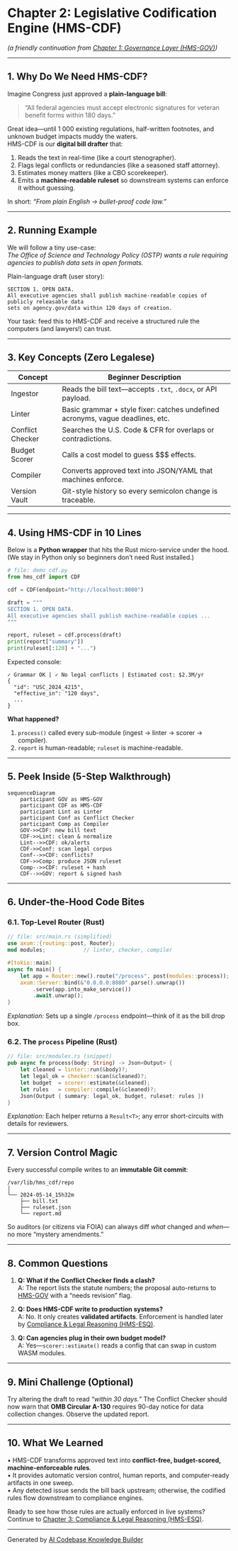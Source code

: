 # Chapter 2: Legislative Codification Engine (HMS-CDF)

*(a friendly continuation from [Chapter 1: Governance Layer (HMS-GOV)](01_governance_layer__hms_gov__.md))*  

---

## 1. Why Do We Need HMS-CDF?

Imagine Congress just approved a **plain-language bill**:

> “All federal agencies must accept electronic signatures for veteran benefit forms within 180 days.”

Great idea—until 1 000 existing regulations, half-written footnotes, and unknown budget impacts muddy the waters.  
HMS-CDF is our **digital bill drafter** that:

1. Reads the text in real-time (like a court stenographer).  
2. Flags legal conflicts or redundancies (like a seasoned staff attorney).  
3. Estimates money matters (like a CBO scorekeeper).  
4. Emits a **machine-readable ruleset** so downstream systems can enforce it without guessing.

In short: *“From plain English → bullet-proof code law.”*

---

## 2. Running Example

We will follow a tiny use-case:  
*The Office of Science and Technology Policy (OSTP) wants a rule requiring agencies to publish data sets in open formats.*

Plain-language draft (user story):

```
SECTION 1. OPEN DATA.
All executive agencies shall publish machine-readable copies of publicly releasable data
sets on agency.gov/data within 120 days of creation.
```

Your task: feed this to HMS-CDF and receive a structured rule the computers (and lawyers!) can trust.

---

## 3. Key Concepts (Zero Legalese)

| Concept | Beginner Description |
|---------|----------------------|
| Ingestor | Reads the bill text—accepts `.txt`, `.docx`, or API payload. |
| Linter | Basic grammar + style fixer: catches undefined acronyms, vague deadlines, etc. |
| Conflict Checker | Searches the U.S. Code & CFR for overlaps or contradictions. |
| Budget Scorer | Calls a cost model to guess $$$ effects. |
| Compiler | Converts approved text into JSON/YAML that machines enforce. |
| Version Vault | Git-style history so every semicolon change is traceable. |

---

## 4. Using HMS-CDF in 10 Lines

Below is a **Python wrapper** that hits the Rust micro-service under the hood. (We stay in Python only so beginners don’t need Rust installed.)

```python
# file: demo_cdf.py
from hms_cdf import CDF

cdf = CDF(endpoint="http://localhost:8080")

draft = """
SECTION 1. OPEN DATA.
All executive agencies shall publish machine-readable copies ...
"""

report, ruleset = cdf.process(draft)
print(report["summary"])
print(ruleset[:120] + "...")
```

Expected console:

```
✓ Grammar OK | ✓ No legal conflicts | Estimated cost: $2.3M/yr
{
  "id": "USC_2024_4215",
  "effective_in": "120 days",
  ...
}
```

**What happened?**  
1. `process()` called every sub-module (ingest → linter → scorer → compiler).  
2. `report` is human-readable; `ruleset` is machine-readable.

---

## 5. Peek Inside (5-Step Walkthrough)

```mermaid
sequenceDiagram
    participant GOV as HMS-GOV
    participant CDF as HMS-CDF
    participant Lint as Linter
    participant Conf as Conflict Checker
    participant Comp as Compiler
    GOV->>CDF: new bill text
    CDF->>Lint: clean & normalize
    Lint-->>CDF: ok/alerts
    CDF->>Conf: scan legal corpus
    Conf-->>CDF: conflicts?
    CDF->>Comp: produce JSON ruleset
    Comp-->>CDF: ruleset + hash
    CDF-->>GOV: report & signed hash
```

---

## 6. Under-the-Hood Code Bites

### 6.1. Top-Level Router (Rust)

```rust
// file: src/main.rs (simplified)
use axum::{routing::post, Router};
mod modules;            // linter, checker, compiler

#[tokio::main]
async fn main() {
    let app = Router::new().route("/process", post(modules::process));
    axum::Server::bind(&"0.0.0.0:8080".parse().unwrap())
        .serve(app.into_make_service())
        .await.unwrap();
}
```

*Explanation:* Sets up a single `/process` endpoint—think of it as the bill drop box.

### 6.2. The `process` Pipeline (Rust)

```rust
// file: src/modules.rs (snippet)
pub async fn process(body: String) -> Json<Output> {
    let cleaned = linter::run(&body)?;
    let legal_ok = checker::scan(&cleaned)?;
    let budget  = scorer::estimate(&cleaned);
    let rules   = compiler::compile(&cleaned)?;
    Json(Output { summary: legal_ok, budget, ruleset: rules })
}
```

*Explanation:* Each helper returns a `Result<T>`; any error short-circuits with details for reviewers.

---

## 7. Version Control Magic

Every successful compile writes to an **immutable Git commit**:

```
/var/lib/hms_cdf/repo
│
└── 2024-05-14_15h32m
    ├── bill.txt
    ├── ruleset.json
    └── report.md
```

So auditors (or citizens via FOIA) can always diff *what* changed and *when*—no more “mystery amendments.”

---

## 8. Common Questions

1. **Q: What if the Conflict Checker finds a clash?**  
   A: The report lists the statute numbers; the proposal auto-returns to [HMS-GOV](01_governance_layer__hms_gov__.md) with a “needs revision” flag.

2. **Q: Does HMS-CDF write to production systems?**  
   A: No. It only creates **validated artifacts**. Enforcement is handled later by [Compliance & Legal Reasoning (HMS-ESQ)](03_compliance___legal_reasoning__hms_esq__.md).

3. **Q: Can agencies plug in their own budget model?**  
   A: Yes—`scorer::estimate()` reads a config that can swap in custom WASM modules.

---

## 9. Mini Challenge (Optional)

Try altering the draft to read *“within 30 days.”* The Conflict Checker should now warn that **OMB Circular A-130** requires 90-day notice for data collection changes. Observe the updated report.

---

## 10. What We Learned

• HMS-CDF transforms approved text into **conflict-free, budget-scored, machine-enforceable rules**.  
• It provides automatic version control, human reports, and computer-ready artifacts in one sweep.  
• Any detected issue sends the bill back upstream; otherwise, the codified rules flow downstream to compliance engines.

Ready to see how those rules are actually enforced in live systems? Continue to [Chapter 3: Compliance & Legal Reasoning (HMS-ESQ)](03_compliance___legal_reasoning__hms_esq__.md).

---

Generated by [AI Codebase Knowledge Builder](https://github.com/The-Pocket/Tutorial-Codebase-Knowledge)
